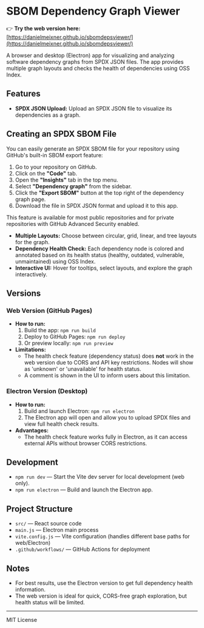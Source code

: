

# SBOM Dependency Graph Viewer

👉 **Try the web version here:** [https://danielmeixner.github.io/sbomdepsviewer/](https://danielmeixner.github.io/sbomdepsviewer/)

A browser and desktop (Electron) app for visualizing and analyzing software dependency graphs from SPDX JSON files. The app provides multiple graph layouts and checks the health of dependencies using OSS Index.

## Features
- **SPDX JSON Upload:** Upload an SPDX JSON file to visualize its dependencies as a graph.

## Creating an SPDX SBOM File
You can easily generate an SPDX SBOM file for your repository using GitHub's built-in SBOM export feature:

1. Go to your repository on GitHub.
2. Click on the **"Code"** tab.
3. Open the **"Insights"** tab in the top menu.
4. Select **"Dependency graph"** from the sidebar.
5. Click the **"Export SBOM"** button at the top right of the dependency graph page.
6. Download the file in SPDX JSON format and upload it to this app.

This feature is available for most public repositories and for private repositories with GitHub Advanced Security enabled.
- **Multiple Layouts:** Choose between circular, grid, linear, and tree layouts for the graph.
- **Dependency Health Check:** Each dependency node is colored and annotated based on its health status (healthy, outdated, vulnerable, unmaintained) using OSS Index.
- **Interactive UI:** Hover for tooltips, select layouts, and explore the graph interactively.

## Versions

### Web Version (GitHub Pages)
- **How to run:**
  1. Build the app: `npm run build`
  2. Deploy to GitHub Pages: `npm run deploy`
  3. Or preview locally: `npm run preview`
- **Limitations:**
  - The health check feature (dependency status) does **not** work in the web version due to CORS and API key restrictions. Nodes will show as 'unknown' or 'unavailable' for health status.
  - A comment is shown in the UI to inform users about this limitation.

### Electron Version (Desktop)
- **How to run:**
  1. Build and launch Electron: `npm run electron`
  2. The Electron app will open and allow you to upload SPDX files and view full health check results.
- **Advantages:**
  - The health check feature works fully in Electron, as it can access external APIs without browser CORS restrictions.

## Development
- `npm run dev` — Start the Vite dev server for local development (web only).
- `npm run electron` — Build and launch the Electron app.

## Project Structure
- `src/` — React source code
- `main.js` — Electron main process
- `vite.config.js` — Vite configuration (handles different base paths for web/Electron)
- `.github/workflows/` — GitHub Actions for deployment

## Notes
- For best results, use the Electron version to get full dependency health information.
- The web version is ideal for quick, CORS-free graph exploration, but health status will be limited.

---

MIT License
